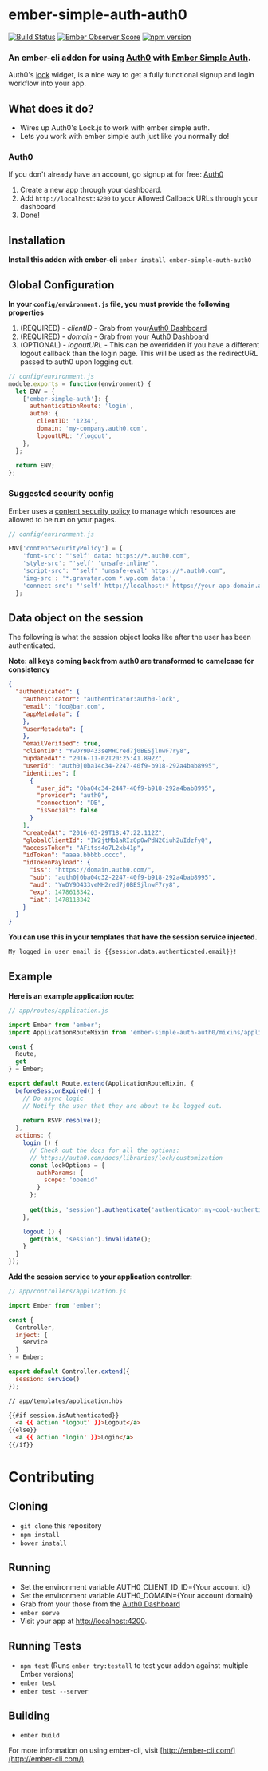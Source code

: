 # ember-simple-auth-auth0

[![Build Status](https://travis-ci.org/seawatts/ember-simple-auth-auth0.svg?branch=master)](https://travis-ci.org/seawatts/ember-simple-auth-auth0)
[![Ember Observer Score](https://emberobserver.com/badges/ember-simple-auth-auth0.svg)](https://emberobserver.com/addons/ember-simple-auth-auth0)
[![npm version](https://badge.fury.io/js/ember-simple-auth-auth0.svg)](https://badge.fury.io/js/ember-simple-auth-auth0)

### An ember-cli addon for using [Auth0](https://auth0.com/) with [Ember Simple Auth](https://github.com/simplabs/ember-simple-auth).

Auth0's [lock](https://github.com/auth0/lock) widget, is a nice way to get a fully functional signup and login workflow into your app.

## What does it do?

* Wires up Auth0's Lock.js to work with ember simple auth.
* Lets you work with ember simple auth just like you normally do!

### Auth0

If you don't already have an account, go signup at for free: [Auth0](https://auth0.com/)

1. Create a new app through your dashboard.
1. Add `http://localhost:4200` to your Allowed Callback URLs through your dashboard
1. Done!

## Installation

**Install this addon with ember-cli** `ember install ember-simple-auth-auth0`


## Global Configuration

**In your `config/environment.js` file, you must provide the following properties**

1. (REQUIRED) - _clientID_ - Grab from your[Auth0 Dashboard](https://manage.auth0.com/#/clients)
2. (REQUIRED) - _domain_ - Grab from your [Auth0 Dashboard](https://manage.auth0.com/#/clients)
3. (OPTIONAL) - _logoutURL_ - This can be overridden if you have a different logout callback than the login page. This will be used as the redirectURL passed to auth0 upon logging out.

```js
// config/environment.js
module.exports = function(environment) {
  let ENV = {
    ['ember-simple-auth']: {
      authenticationRoute: 'login', 
      auth0: {
        clientID: '1234',
        domain: 'my-company.auth0.com',
        logoutURL: '/logout',
    },
  };
  
  return ENV;
};
```

### Suggested security config

Ember uses a [content security policy](http://www.html5rocks.com/en/tutorials/security/content-security-policy/) to manage which resources are allowed to be run on your pages.

```js
// config/environment.js

ENV['contentSecurityPolicy'] = {
    'font-src': "'self' data: https://*.auth0.com",
    'style-src': "'self' 'unsafe-inline'",
    'script-src': "'self' 'unsafe-eval' https://*.auth0.com",
    'img-src': '*.gravatar.com *.wp.com data:',
    'connect-src': "'self' http://localhost:* https://your-app-domain.auth0.com"
  };

```

## Data object on the session

The following is what the session object looks like after the user has been authenticated.

__Note: all keys coming back from auth0 are transformed to camelcase for consistency__

```json
{
  "authenticated": {
    "authenticator": "authenticator:auth0-lock",
    "email": "foo@bar.com",
    "appMetadata": {
    },
    "userMetadata": {
    },
    "emailVerified": true,
    "clientID": "YwDY9D433seMHCred7j0BESjlnwF7ry8",
    "updatedAt": "2016-11-02T20:25:41.892Z",
    "userId": "auth0|0ba14c34-2247-40f9-b918-292a4bab8995",
    "identities": [
      {
        "user_id": "0ba04c34-2447-40f9-b918-292a4bab8995",
        "provider": "auth0",
        "connection": "DB",
        "isSocial": false
      }
    ],
    "createdAt": "2016-03-29T18:47:22.112Z",
    "globalClientId": "IW2jtMb1aRIz0pOwPdN2Ciuh2uIdzfyQ",
    "accessToken": "AFitss4o7L2xb41p",
    "idToken": "aaaa.bbbbb.cccc",
    "idTokenPayload": {
      "iss": "https://domain.auth0.com/",
      "sub": "auth0|0ba04c32-2247-40f9-b918-292a4bab8995",
      "aud": "YwDY9D433veMH2red7j0BESjlnwF7ry8",
      "exp": 1478618342,
      "iat": 1478118342
    }
  }
}

```

__You can use this in your templates that have the session service injected.__

```html 
My logged in user email is {{session.data.authenticated.email}}!
```

## Example
__Here is an example application route:__

```js
// app/routes/application.js

import Ember from 'ember';
import ApplicationRouteMixin from 'ember-simple-auth-auth0/mixins/application-route-mixin';

const {
  Route,
  get
} = Ember;

export default Route.extend(ApplicationRouteMixin, {
  beforeSessionExpired() {
    // Do async logic
    // Notify the user that they are about to be logged out.
    
    return RSVP.resolve();
  },
  actions: {
    login () {
      // Check out the docs for all the options:
      // https://auth0.com/docs/libraries/lock/customization
      const lockOptions = {
        authParams: {
          scope: 'openid'
        }
      };
      
      get(this, 'session').authenticate('authenticator:my-cool-authenticator', lockOptions);
    },

    logout () {
      get(this, 'session').invalidate();
    }
  }
});

```

__Add the session service to your application controller:__

```js
// app/controllers/application.js

import Ember from 'ember';

const {
  Controller,
  inject: {
    service
  }
} = Ember;

export default Controller.extend({
  session: service()
});
```

```html
// app/templates/application.hbs

{{#if session.isAuthenticated}}
  <a {{ action 'logout' }}>Logout</a>
{{else}}
  <a {{ action 'login' }}>Login</a>
{{/if}}
```

# Contributing

## Cloning

* `git clone` this repository
* `npm install`
* `bower install`

## Running

* Set the environment variable AUTH0_CLIENT_ID_ID={Your account id}
* Set the environment variable AUTH0_DOMAIN={Your account domain}
* Grab from your those from the [Auth0 Dashboard](https://manage.auth0.com/#/clients)
* `ember serve`
* Visit your app at [http://localhost:4200](http://localhost:4200).

## Running Tests

* `npm test` (Runs `ember try:testall` to test your addon against multiple Ember versions)
* `ember test`
* `ember test --server`

## Building

* `ember build`

For more information on using ember-cli, visit [http://ember-cli.com/](http://ember-cli.com/).
